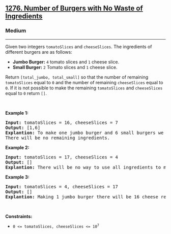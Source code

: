 <h2><a href="https://leetcode.com/problems/number-of-burgers-with-no-waste-of-ingredients/">1276. Number of Burgers with No Waste of Ingredients</a></h2><h3>Medium</h3><hr><div style="user-select: auto;"><p style="user-select: auto;">Given two integers <code style="user-select: auto;">tomatoSlices</code> and <code style="user-select: auto;">cheeseSlices</code>. The ingredients of different burgers are as follows:</p>

<ul style="user-select: auto;">
	<li style="user-select: auto;"><strong style="user-select: auto;">Jumbo Burger:</strong> <code style="user-select: auto;">4</code> tomato slices and <code style="user-select: auto;">1</code> cheese slice.</li>
	<li style="user-select: auto;"><strong style="user-select: auto;">Small Burger:</strong> <code style="user-select: auto;">2</code> Tomato slices and <code style="user-select: auto;">1</code> cheese slice.</li>
</ul>

<p style="user-select: auto;">Return <code style="user-select: auto;">[total_jumbo, total_small]</code> so that the number of remaining <code style="user-select: auto;">tomatoSlices</code> equal to <code style="user-select: auto;">0</code> and the number of remaining <code style="user-select: auto;">cheeseSlices</code> equal to <code style="user-select: auto;">0</code>. If it is not possible to make the remaining <code style="user-select: auto;">tomatoSlices</code> and <code style="user-select: auto;">cheeseSlices</code> equal to <code style="user-select: auto;">0</code> return <code style="user-select: auto;">[]</code>.</p>

<p style="user-select: auto;">&nbsp;</p>
<p style="user-select: auto;"><strong style="user-select: auto;">Example 1:</strong></p>

<pre style="user-select: auto;"><strong style="user-select: auto;">Input:</strong> tomatoSlices = 16, cheeseSlices = 7
<strong style="user-select: auto;">Output:</strong> [1,6]
<strong style="user-select: auto;">Explantion:</strong> To make one jumbo burger and 6 small burgers we need 4*1 + 2*6 = 16 tomato and 1 + 6 = 7 cheese.
There will be no remaining ingredients.
</pre>

<p style="user-select: auto;"><strong style="user-select: auto;">Example 2:</strong></p>

<pre style="user-select: auto;"><strong style="user-select: auto;">Input:</strong> tomatoSlices = 17, cheeseSlices = 4
<strong style="user-select: auto;">Output:</strong> []
<strong style="user-select: auto;">Explantion:</strong> There will be no way to use all ingredients to make small and jumbo burgers.
</pre>

<p style="user-select: auto;"><strong style="user-select: auto;">Example 3:</strong></p>

<pre style="user-select: auto;"><strong style="user-select: auto;">Input:</strong> tomatoSlices = 4, cheeseSlices = 17
<strong style="user-select: auto;">Output:</strong> []
<strong style="user-select: auto;">Explantion:</strong> Making 1 jumbo burger there will be 16 cheese remaining and making 2 small burgers there will be 15 cheese remaining.
</pre>

<p style="user-select: auto;">&nbsp;</p>
<p style="user-select: auto;"><strong style="user-select: auto;">Constraints:</strong></p>

<ul style="user-select: auto;">
	<li style="user-select: auto;"><code style="user-select: auto;">0 &lt;= tomatoSlices, cheeseSlices &lt;= 10<sup style="user-select: auto;">7</sup></code></li>
</ul>
</div>